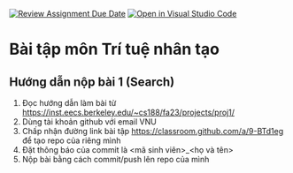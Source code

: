 [![Review Assignment Due Date](https://classroom.github.com/assets/deadline-readme-button-24ddc0f5d75046c5622901739e7c5dd533143b0c8e959d652212380cedb1ea36.svg)](https://classroom.github.com/a/9-BTd1eg)
[![Open in Visual Studio Code](https://classroom.github.com/assets/open-in-vscode-718a45dd9cf7e7f842a935f5ebbe5719a5e09af4491e668f4dbf3b35d5cca122.svg)](https://classroom.github.com/online_ide?assignment_repo_id=11941440&assignment_repo_type=AssignmentRepo)
# Bài tập môn Trí tuệ nhân tạo
## Hướng dẫn nộp bài 1 (Search)
1. Đọc hướng dẫn làm bài từ https://inst.eecs.berkeley.edu/~cs188/fa23/projects/proj1/
2. Dùng tài khoản github với email VNU
3. Chấp nhận đường link bài tập https://classroom.github.com/a/9-BTd1eg để tạo repo của riêng mình
4. Đặt thông báo của commit là <mã sinh viên>_<họ và tên>
5. Nộp bài bằng cách commit/push lên repo của mình

